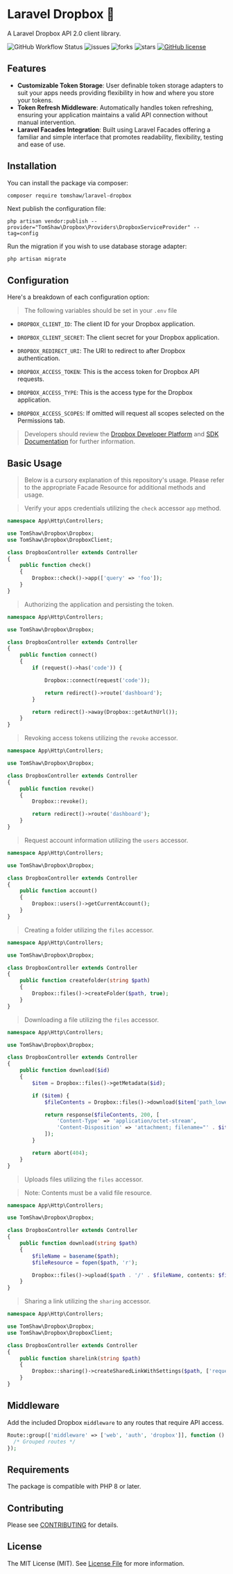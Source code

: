 # Laravel Dropbox 📂 

A Laravel Dropbox API 2.0 client library.

![GitHub Workflow Status](https://img.shields.io/github/actions/workflow/status/tomshaw/laravel-dropbox/run-tests.yml?branch=master&style=flat-square&label=tests)
![issues](https://img.shields.io/github/issues/tomshaw/laravel-dropbox?style=flat&logo=appveyor)
![forks](https://img.shields.io/github/forks/tomshaw/laravel-dropbox?style=flat&logo=appveyor)
![stars](https://img.shields.io/github/stars/tomshaw/laravel-dropbox?style=flat&logo=appveyor)
[![GitHub license](https://img.shields.io/github/license/tomshaw/laravel-dropbox)](https://github.com/tomshaw/laravel-dropbox/blob/master/LICENSE)

## Features

- **Customizable Token Storage**: User definable token storage adapters to suit your apps needs providing flexibility in how and where you store your tokens.
- **Token Refresh Middleware**: Automatically handles token refreshing, ensuring your application maintains a valid API connection without manual intervention.
- **Laravel Facades Integration**: Built using Laravel Facades offering a familiar and simple interface that promotes readability, flexibility, testing and ease of use.

## Installation

You can install the package via composer:

```bash
composer require tomshaw/laravel-dropbox
```

Next publish the configuration file:

```
php artisan vendor:publish --provider="TomShaw\Dropbox\Providers\DropboxServiceProvider" --tag=config
```

Run the migration if you wish to use database storage adapter:

```
php artisan migrate
```

## Configuration

Here's a breakdown of each configuration option:

> The following variables should be set in your `.env` file

- `DROPBOX_CLIENT_ID`: The client ID for your Dropbox application.

- `DROPBOX_CLIENT_SECRET`: The client secret for your Dropbox application.

- `DROPBOX_REDIRECT_URI`: The URI to redirect to after Dropbox authentication.

- `DROPBOX_ACCESS_TOKEN`: This is the access token for Dropbox API requests.

- `DROPBOX_ACCESS_TYPE`: This is the access type for the Dropbox application.

- `DROPBOX_ACCESS_SCOPES`: If omitted will request all scopes selected on the Permissions tab.

> Developers should review the [Dropbox Developer Platform](https://www.dropbox.com/developers) and [SDK Documentation](https://www.dropbox.com/developers/documentation) for further information. 

## Basic Usage

> Below is a cursory explanation of this repository's usage. Please refer to the appropriate Facade Resource for additional methods and usage.

> Verify your apps credentials utilizing the `check` accessor `app` method.

```php
namespace App\Http\Controllers;

use TomShaw\Dropbox\Dropbox;
use TomShaw\Dropbox\DropboxClient;

class DropboxController extends Controller
{
    public function check()
    {
        Dropbox::check()->app(['query' => 'foo']);
    }
}
```

> Authorizing the application and persisting the token.

```php
namespace App\Http\Controllers;

use TomShaw\Dropbox\Dropbox;

class DropboxController extends Controller
{
    public function connect()
    {
        if (request()->has('code')) {

            Dropbox::connect(request('code'));

            return redirect()->route('dashboard');
        }

        return redirect()->away(Dropbox::getAuthUrl());
    }
}
```

> Revoking access tokens utilizing the `revoke` accessor.

```php
namespace App\Http\Controllers;

use TomShaw\Dropbox\Dropbox;

class DropboxController extends Controller
{
    public function revoke()
    {
        Dropbox::revoke();

        return redirect()->route('dashboard');
    }
}
```

> Request account information utilizing the `users` accessor.

```php
namespace App\Http\Controllers;

use TomShaw\Dropbox\Dropbox;

class DropboxController extends Controller
{
    public function account()
    {
        Dropbox::users()->getCurrentAccount();
    }
}
```

> Creating a folder utilizing the `files` accessor.

```php
namespace App\Http\Controllers;

use TomShaw\Dropbox\Dropbox;

class DropboxController extends Controller
{
    public function createfolder(string $path)
    {
        Dropbox::files()->createFolder($path, true);
    }
}
```

> Downloading a file utilizing the `files` accessor.

```php
namespace App\Http\Controllers;

use TomShaw\Dropbox\Dropbox;

class DropboxController extends Controller
{
    public function download($id)
    {
        $item = Dropbox::files()->getMetadata($id);

        if ($item) {
            $fileContents = Dropbox::files()->download($item['path_lower']);

            return response($fileContents, 200, [
                'Content-Type' => 'application/octet-stream',
                'Content-Disposition' => 'attachment; filename="' . $item['name'] . '"',
            ]);
        }

        return abort(404);
    }
}
```

> Uploads files utilizing the `files` accessor.

> Note: Contents must be a valid file resource.

```php
namespace App\Http\Controllers;

use TomShaw\Dropbox\Dropbox;

class DropboxController extends Controller
{
    public function download(string $path)
    {
        $fileName = basename($path);
        $fileResource = fopen($path, 'r');

        Dropbox::files()->upload($path . '/' . $fileName, contents: $fileResource, mode: 'add', autorename: false, mute: false, strictConflict: false);
    }
}
```

> Sharing a link utilizing the `sharing` accessor.

```php
namespace App\Http\Controllers;

use TomShaw\Dropbox\Dropbox;
use TomShaw\Dropbox\DropboxClient;

class DropboxController extends Controller
{
    public function sharelink(string $path)
    {
        Dropbox::sharing()->createSharedLinkWithSettings($path, ['requested_visibility' => 'public']);
    }
}
```

## Middleware

Add the included Dropbox `middleware` to any routes that require API access.

```php
Route::group(['middleware' => ['web', 'auth', 'dropbox']], function () {
  /* Grouped routes */
});
```

## Requirements

The package is compatible with PHP 8 or later.

## Contributing

Please see [CONTRIBUTING](CONTRIBUTING.md) for details.

## License

The MIT License (MIT). See [License File](LICENSE) for more information.

